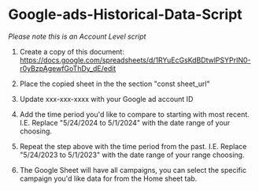 # Google-ads-Historical-Data-Script
*Please note this is an Account Level script*

1. Create a copy of this document: https://docs.google.com/spreadsheets/d/1RYuEcGsKdBDtwlPSYPrIN0-r0yBzpAgewfGoThDy_dE/edit

2. Place the copied sheet in the the section "const sheet_url"
   
3. Update xxx-xxx-xxxx with your Google ad account ID

4. Add the time period you'd like to compare to starting with most recent. I.E. Replace "5/24/2024 to 5/1/2024" with the date range of your choosing.

5. Repeat the step above with the time period from the past. I.E. Replace "5/24/2023 to 5/1/2023" with the date range of your range choosing. 

6. The Google Sheet will have all campaigns, you can select the specific campaign you'd like data for from the Home sheet tab. 
